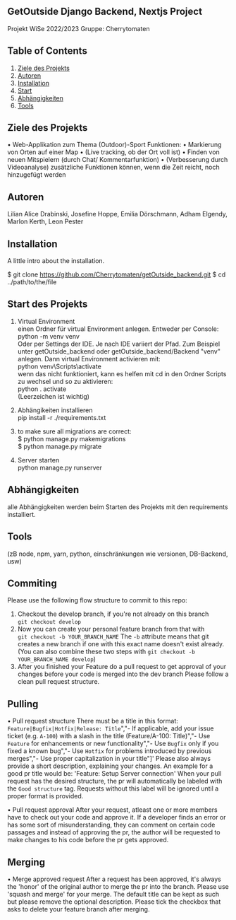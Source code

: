 ## GetOutside Django Backend, Nextjs Project
Projekt WiSe 2022/2023
Gruppe: Cherrytomaten

## Table of Contents
1. [Ziele des Projekts](#ziele-des-projekts)
2. [Autoren](#autoren)
3. [Installation](#installation)
4. [Start](#start-des-projekts)
5. [Abhängigkeiten](#abhängigkeiten)
6. [Tools](#tools)


## Ziele des Projekts
• Web-Applikation zum Thema (Outdoor)-Sport
Funktionen:
• Markierung von Orten auf einer Map
• (Live tracking, ob der Ort voll ist)
• Finden von neuen Mitspielern (durch Chat/ Kommentarfunktion)
• (Verbesserung durch Videoanalyse)
zusätzliche Funktionen können, wenn die Zeit reicht, noch hinzugefügt werden

## Autoren
Lilian Alice Drabinski, Josefine Hoppe, Emilia Dörschmann, Adham Elgendy, Marlon Kerth, Leon Pester

## Installation
A little intro about the installation.

$ git clone https://github.com/Cherrytomaten/getOutside_backend.git
$ cd ../path/to/the/file

## Start des Projekts

1. Virtual Environment  
einen Ordner für virtual Environment anlegen. Entweder per Console:  
python -m venv venv  
Oder per Settings der IDE. Je nach IDE variiert der Pfad. Zum Beispiel unter getOutside_backend oder getOutside_backend/Backend "venv" anlegen.
Dann virtual Environment activieren mit:  
python venv\Scripts\activate  
wenn das nicht funktioniert, kann es helfen mit cd in den Ordner Scripts zu wechsel und so zu aktivieren:  
python . activate  
(Leerzeichen ist wichtig)

2. Abhängikeiten installieren  
pip install -r ./requirements.txt

3. to make sure all migrations are correct:  
$ python manage.py makemigrations  
$ python manage.py migrate  

4. Server starten   
python manage.py runserver

## Abhängigkeiten
alle Abhängigkeiten werden beim Starten des Projekts mit den requirements installiert. 

## Tools
(zB node, npm, yarn, python, einschränkungen wie versionen, DB-Backend, usw)



## Commiting
Please use the following flow structure to commit to this repo:
1. Checkout the develop branch, if you're not already on this branch<br/>
   `git checkout develop`<br/>
2. Now you can create your personal feature branch from that with<br/>
   `git checkout -b YOUR_BRANCH_NAME`
   The `-b` attribute means that git creates a new branch if one with this exact name doesn't exist already.<br/>
   (You can also combine these two steps with `git checkout -b YOUR_BRANCH_NAME develop`)<br/>
3. After you finished your Feature do a pull request to get approval of your changes before your code is merged into the dev branch
   Please follow a clean pull request structure.


## Pulling
• Pull request structure
There must be a title in this format: `Feature|Bugfix|Hotfix|Release: Title`","- If applicable, add your issue ticket (e.g. `A-100`) with a slash in the title (Feature/A-100: Title)","- Use `Feature` for enhancements or new functionality","- Use `Bugfix` only if you fixed a known bug","- Use `Hotfix` for problems introduced by previous merges","- Use proper capitalization in your title"]'
Please also always provide a short description, explaining your changes.
An example for a good pr title would be: 'Feature: Setup Server connection'
When your pull request has the desired structure, the pr will automatically be labeled with the `Good structure` tag. Requests without this label
will be ignored until a proper format is provided.

• Pull request approval
After your request, atleast one or more members have to check out your code and approve it. If a developer finds an error or has some sort of
misunderstanding, they can comment on certain code passages and instead of approving the pr, the author will be requested to make changes to his code
before the pr gets approved.

## Merging
• Merge approved request
After a request has been approved, it's always the 'honor' of the original author to merge the pr into the branch. Please use 'squash and merge' for
your merge. The default title can be kept as such but please remove the optional description. Please tick the checkbox that asks to delete your feature branch
after merging.
